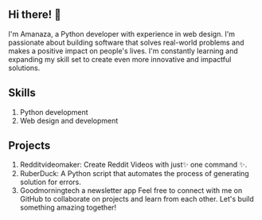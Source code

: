 


## Hi there! 👋
I'm Amanaza, a Python developer with experience in web design. I'm passionate about building software that solves real-world problems and makes a positive impact on people's lives. I'm constantly learning and expanding my skill set to create even more innovative and impactful solutions.

## Skills
1. Python development
1. Web design and development
## Projects
1. Redditvideomaker: Create Reddit Videos with just✨ one command ✨.
2. RuberDuck: A Python script that automates the process of generating solution for errors.
3. Goodmorningtech a newsletter app 
Feel free to connect with me on GitHub to collaborate on projects and learn from each other. Let's build something amazing together!
